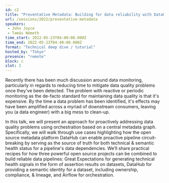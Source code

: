 ```yaml
---
id: c2
title: "Preventative Metadata: Building for data reliability with DataHub, Airflow, & Great Expectations"
url: /sessions/2022/preventative-metadata
speakers:
 - John Joyce
 - Tamás Németh
time_start: 2022-05-23T04:00:00.000Z
time_end: 2022-05-23T04:40:00.000Z
format: "Technical deep dive / tutorial"
hosted_by: "Tokyo"
presence: "remote"
block: c
slot: 2
---
```


Recently there has been much discussion around data monitoring, particularly in regards to reducing time to mitigate data quality problems once they've been detected. The problem with reactive or periodic monitoring as the de-facto standard for maintaining data quality is that it's expensive. By the time a data problem has been identified, it's effects may have been amplified across a myriad of downstream consumers, leaving you (a data engineer) with a big mess to clean-up. 
 
 
 
 In this talk, we will present an approach for proactively addressing data quality problems using orchestration based on a central metadata graph. Specifically, we will walk through use cases highlighting how the open source metadata platform DataHub can enable proactive pipeline circuit-breaking by serving as the source of truth for both technical & semantic health status for a pipeline's data dependencies. We’ll share practical recipes for how three powerful open source projects can be combined to build reliable data pipelines: Great Expectations for generating technical health signals in the form of assertion results on datasets, DataHub for providing a semantic identity for a dataset, including ownership, compliance, & lineage, and Airflow for orchestration.
